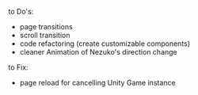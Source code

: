 to Do's:
- page transitions
- scroll transition
- code refactoring (create customizable components)
- cleaner Animation of Nezuko's direction change

to Fix:
- page reload for cancelling Unity Game instance
